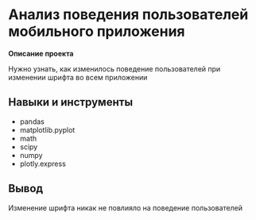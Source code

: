 # Анализ поведения пользователей мобильного приложения
**Описание проекта**

Нужно узнать, как изменилось поведение пользователей при изменении шрифта во всем приложении

## Навыки и инструменты
- pandas
- matplotlib.pyplot
- math
- scipy
- numpy
- plotly.express

## Вывод
Изменение шрифта никак не повлияло на поведение пользователей
